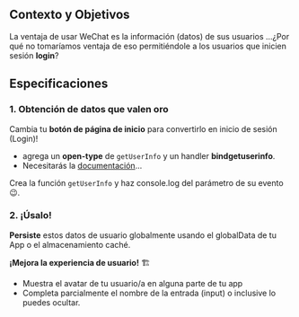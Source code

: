 ## Contexto y  Objetivos

La ventaja de usar WeChat es la información (datos) de sus usuarios ...¿Por qué no tomaríamos ventaja de eso permitiéndole a los usuarios que inicien sesión **login**?

## Especificaciones

### 1. Obtención de datos que valen oro

Cambia tu **botón de página de inicio** para convertirlo en inicio de sesión (Login)!

- agrega un **open-type** de `getUserInfo` y un handler **bindgetuserinfo**.
- Necesitarás la [documentación](https://developers.weixin.qq.com/miniprogram/en/dev/component/button.html)...

Crea la función `getUserInfo` y haz console.log del parámetro de su evento 😉.

### 2. ¡Úsalo!

**Persiste** estos datos de usuario globalmente usando el globalData de tu App o el almacenamiento caché.

**¡Mejora la experiencia de usuario!** 🏗️

- Muestra el avatar de tu usuario/a en alguna parte de tu app
- Completa parcialmente el nombre de la entrada (input) o inclusive lo puedes ocultar.
